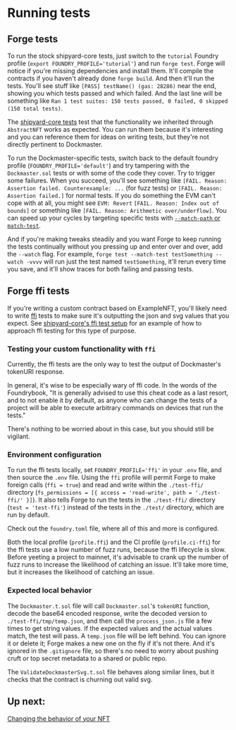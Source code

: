 # Running tests

## Forge tests

To run the stock shipyard-core tests, just switch to the `tutorial` Foundry profile (`export FOUNDRY_PROFILE='tutorial'`) and run `forge test`. Forge will notice if you're missing dependencies and install them. It'll compile the contracts if you haven't already done `forge build`. And then it'll run the tests. You'll see stuff like `[PASS] testName() (gas: 28286)` near the end, showing you which tests passed and which failed. And the last line will be something like `Ran 1 test suites: 150 tests passed, 0 failed, 0 skipped (150 total tests)`.

The [shipyard-core tests](https://github.com/ProjectOpenSea/shipyard-core/tree/main/test) test that the functionality we inherited through `AbstractNFT` works as expected. You can run them because it's interesting and you can reference them for ideas on writing tests, but they're not directly pertinent to Dockmaster.

To run the Dockmaster-specific tests, switch back to the default foundry profile (`FOUNDRY_PROFILE='default'`) and try tampering with the `Dockmaster.sol` tests or with some of the code they cover. Try to trigger some failures. When you succeed, you'll see something like `[FAIL. Reason: Assertion failed. Counterexample: ...` (for fuzz tests) or `[FAIL. Reason: Assertion failed.]` for normal tests. If you do something the EVM can't cope with at all, you might see `EVM: Revert` `[FAIL. Reason: Index out of bounds]` or something like `[FAIL. Reason: Arithmetic over/underflow]`. You can speed up your cycles by targeting specific tests with [`--match-path` or `match-test`](https://book.getfoundry.sh/forge/tests?highlight=match-path#tests).

And if you're making tweaks steadily and you want Forge to keep running the tests continually without you pressing up and enter over and over, add the `--watch` flag. For example, `forge test --match-test testSomething --watch -vvvv` will run just the test named `testSomething`, it'll rerun every time you save, and it'll show traces for both failing and passing tests.

## Forge ffi tests

If you're writing a custom contract based on ExampleNFT, you'll likely need to write [ffi](https://book.getfoundry.sh/cheatcodes/ffi) tests to make sure it's outputting the json and svg values that you expect.  See [shipyard-core's ffi test setup](https://github.com/ProjectOpenSea/shipyard-core/tree/main/test-ffi) for an example of how to approach ffi testing for this type of purpose.

### Testing your custom functionality with `ffi`

Currently, the ffi tests are the only way to test the output of Dockmaster's tokenURI response.

In general, it's wise to be especially wary of ffi code. In the words of the Foundrybook, "It is generally advised to use this cheat code as a last resort, and to not enable it by default, as anyone who can change the tests of a project will be able to execute arbitrary commands on devices that run the tests."

There's nothing to be worried about in this case, but you should still be vigilant.

### Environment configuration

To run the ffi tests locally, set `FOUNDRY_PROFILE='ffi'` in your `.env` file, and then source the `.env` file. Using the `ffi` profile will permit Forge to make foreign calls (`ffi = true`) and read and write within the `./test-ffi/` directory (`fs_permissions = [{ access = 'read-write', path = './test-ffi/' }]`). It also tells Forge to run the tests in the `./test-ffi/` directory (`test = 'test-ffi'`) instead of the tests in the `./test/` directory, which are run by default.

Check out the `foundry.toml` file, where all of this and more is configured.

Both the local profile (`profile.ffi`) and the CI profile (`profile.ci-ffi`) for the ffi tests use a low number of fuzz runs, because the ffi lifecycle is slow. Before yeeting a project to mainnet, it's advisable to crank up the number of fuzz runs to increase the likelihood of catching an issue. It'll take more time, but it increases the likelihood of catching an issue.

### Expected local behavior

The `Dockmaster.t.sol` file will call `Dockmaster.sol`'s `tokenURI` function, decode the base64 encoded response, write the decoded version to `./test-ffi/tmp/temp.json`, and then call the `process_json.js` file a few times to get string values. If the expected values and the actual values match, the test will pass. A `temp.json` file will be left behind. You can ignore it or delete it; Forge makes a new one on the fly if it's not there. And it's ignored in the `.gitignore` file, so there's no need to worry about pushing cruft or top secret metadata to a shared or public repo.

The `ValidateDockmasterSvg.t.sol` file behaves along similar lines, but it checks that the contract is churning out valid svg.

## Up next:

[Changing the behavior of your NFT](CustomNFTFunctionality.md)